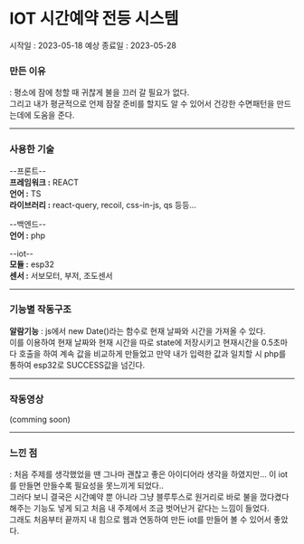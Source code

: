 # IOT 시간예약 전등 시스템
시작일 : 2023-05-18
예상 종료일 : 2023-05-28


### 만든 이유
: 평소에 잠에 청할 때 귀찮게 불을 끄러 갈 필요가 없다. <br />그리고 내가 평균적으로 언제 잠잘 준비를 할지도 알 수 있어서 건강한 수면패턴을 만드는데에 도움을 준다.

<hr />

### 사용한 기술
--프론트--<br />
<strong>프레임워크 :</strong> REACT<br />
<strong>언어 :</strong> TS<br />
<strong>라이브러리 :</strong> react-query,   recoil,   css-in-js,   qs 등등...<br />

--백엔드--<br />
<strong>언어 :</strong> php<br />

--iot--<br />
<strong>모듈 :</strong> esp32<br />
<strong>센서 :</strong> 서보모터, 부저, 조도센서<br />

<hr />

### 기능별 작동구조
**알람기능** : js에서 new Date()라는 함수로 현재 날짜와 시간을 가져올 수 있다. <br /> 이를 이용하여 현재 날짜와 현재 시간을 따로 state에 저장시키고 현재시간을 0.5초마다 호출을 하여 계속 값을 비교하게 만들었고 만약 내가 입력한 값과 일치할 시 php를 통하여 esp32로 SUCCESS값을 넘긴다. 


<hr />

### 작동영상
(comming soon)


<hr />

### 느낀 점
: 처음 주제를 생각했었을 땐 그나마 괜찮고 좋은 아이디어라 생각을 하였지만... 이 iot를 만들면 만들수록 필요성을 못느끼게 되었다.. <br />
그러다 보니 결국은 시간예약 뿐 아니라 그냥 블루투스로 원거리로 바로 불을 껐다켰다 해주는 기능도 넣게 되고 처음 내 주제에서 조금 벗어난거 같다는 느낌이 들었다.<br />
그래도 처음부터 끝까지 내 힘으로 웹과 연동하여 만든 iot를 만들어 볼 수 있어서 좋았다.
